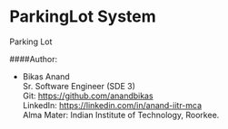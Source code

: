 # ParkingLot System
Parking Lot


####Author:
- Bikas Anand<br>
Sr. Software Engineer (SDE 3)<br>
Git: https://github.com/anandbikas<br>
LinkedIn: https://linkedin.com/in/anand-iitr-mca<br>
Alma Mater: Indian Institute of Technology, Roorkee.<br>
 
